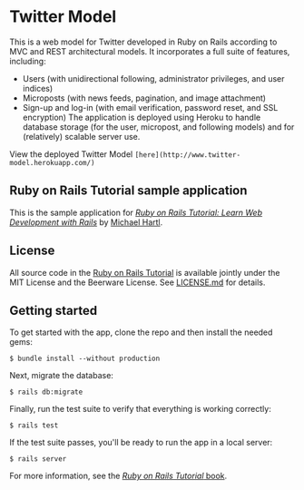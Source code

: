 # Twitter Model

This is a web model for Twitter developed in Ruby on Rails according to MVC and
REST architectural models. It incorporates a full suite of features, including:
* Users (with unidirectional following, administrator privileges, and user indices)
* Microposts (with news feeds, pagination, and image attachment)
* Sign-up and log-in (with email verification, password reset, and SSL encryption)
The application is deployed using Heroku to handle database storage (for the user,
micropost, and following models) and for (relatively) scalable server use.

View the deployed Twitter Model `[here](http://www.twitter-model.herokuapp.com/)`

## Ruby on Rails Tutorial sample application

This is the sample application for
[*Ruby on Rails Tutorial:
Learn Web Development with Rails*](http://www.railstutorial.org/)
by [Michael Hartl](http://www.michaelhartl.com/).

## License

All source code in the [Ruby on Rails Tutorial](http://railstutorial.org/)
is available jointly under the MIT License and the Beerware License. See
[LICENSE.md](LICENSE.md) for details.

## Getting started

To get started with the app, clone the repo and then install the needed gems:

```
$ bundle install --without production
```

Next, migrate the database:

```
$ rails db:migrate
```

Finally, run the test suite to verify that everything is working correctly:

```
$ rails test
```

If the test suite passes, you'll be ready to run the app in a local server:

```
$ rails server
```

For more information, see the
[*Ruby on Rails Tutorial* book](http://www.railstutorial.org/book).

